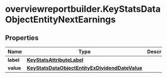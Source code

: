 # overviewreportbuilder.KeyStatsDataObjectEntityNextEarnings

## Properties

Name | Type | Description | Notes
------------ | ------------- | ------------- | -------------
**label** | [**KeyStatsAttributeLabel**](KeyStatsAttributeLabel.md) |  | 
**value** | [**KeyStatsDataObjectEntityExDividendDateValue**](KeyStatsDataObjectEntityExDividendDateValue.md) |  | 


